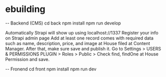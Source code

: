# ebuilding


-- Backend (CMS)
cd back
npm install
npm run develop

Automatically Strapi will show up using localhost://1337
Register your info on Strapi admin page
Add at least one record comes with required data such as name, description, price, and image at House filed at Content Manager. After that, make sure save and publish it.
Go to Settings > USERS & PERMISSIONS PLUGIN > Roles > Public > Check find, findOne at House Permission and save.

-- Fronend
cd front
npm install
npm run dev
